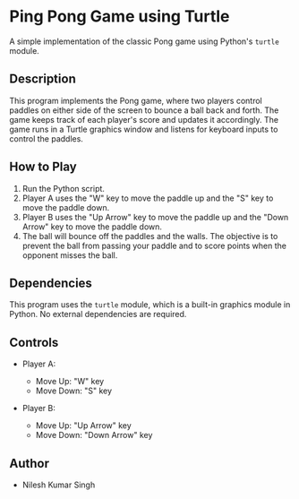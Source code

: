 # Ping Pong Game using Turtle

A simple implementation of the classic Pong game using Python's `turtle` module.

## Description

This program implements the Pong game, where two players control paddles on either side of the screen to bounce a ball back and forth. The game keeps track of each player's score and updates it accordingly. The game runs in a Turtle graphics window and listens for keyboard inputs to control the paddles.

## How to Play

1. Run the Python script.
2. Player A uses the "W" key to move the paddle up and the "S" key to move the paddle down.
3. Player B uses the "Up Arrow" key to move the paddle up and the "Down Arrow" key to move the paddle down.
4. The ball will bounce off the paddles and the walls. The objective is to prevent the ball from passing your paddle and to score points when the opponent misses the ball.

## Dependencies

This program uses the `turtle` module, which is a built-in graphics module in Python. No external dependencies are required.

## Controls

- Player A:
  - Move Up: "W" key
  - Move Down: "S" key

- Player B:
  - Move Up: "Up Arrow" key
  - Move Down: "Down Arrow" key

## Author

- Nilesh Kumar Singh


